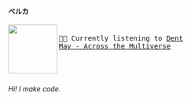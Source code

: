 #### ベルカ

[<img align="left" width="100" height="100" src="https:&#x2F;&#x2F;lastfm.freetls.fastly.net&#x2F;i&#x2F;u&#x2F;174s&#x2F;bcef1708e43b719d8a0e2c215d1c22ac.jpg">](https://www.youtube.com/results?search_query=Dent+May+Across+the+Multiverse)
<big><pre>
<small>
</br>🎵🎶  Currently listening to  [Dent May - Across the Multiverse](https://www.youtube.com/results?search_query=Dent+May+Across+the+Multiverse)</br></br>
</small></pre></big>

#

###### Hi! I make code.
